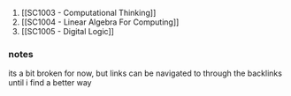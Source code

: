 1. [[SC1003 - Computational Thinking]]
2. [[SC1004 - Linear Algebra For Computing]]
3. [[SC1005 - Digital Logic]]

### notes
its a bit broken for now, but links can be navigated to through the backlinks until i find a better way